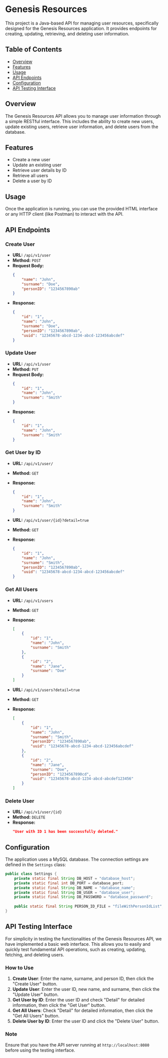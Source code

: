 # Genesis Resources

This project is a Java-based API for managing user resources, specifically designed for the Genesis Resources application. It provides endpoints for creating, updating, retrieving, and deleting user information.

## Table of Contents
- [Overview](#overview)
- [Features](#features)
- [Usage](#usage)
- [API Endpoints](#api-endpoints)
- [Configuration](#configuration)
- [API Testing Interface](#api-testing-interface)

## Overview

The Genesis Resources API allows you to manage user information through a simple RESTful interface. This includes the ability to create new users, update existing users, retrieve user information, and delete users from the database.

## Features

- Create a new user
- Update an existing user
- Retrieve user details by ID
- Retrieve all users
- Delete a user by ID

## Usage

Once the application is running, you can use the provided HTML interface or any HTTP client (like Postman) to interact with the API.

## API Endpoints

### Create User

- **URL:** `/api/v1/user`
- **Method:** `POST`
- **Request Body:**
    ```json
    {
        "name": "John",
        "surname": "Doe",
        "personID": "1234567890ab"
    }
    ```
- **Response:**
    ```json
    {
        "id": "1",
        "name": "John",
        "surname": "Doe",
        "personID": "1234567890ab",
        "uuid": "12345678-abcd-1234-abcd-123456abcdef"
    }
    ```

### Update User

- **URL:** `/api/v1/user`
- **Method:** `PUT`
- **Request Body:**
    ```json
    {
        "id": "1",
        "name": "John",
        "surname": "Smith"
    }
    ```
- **Response:**
    ```json
    {
        "id": "1",
        "name": "John",
        "surname": "Smith"
    }
    ```
  
### Get User by ID

- **URL:** `/api/v1/user/`
- **Method:** `GET`
- **Response:**
    ```json
    {
        "id": "1",
        "name": "John",
        "surname": "Smith"
    }
    ```

- **URL:** `/api/v1/user/{id}?detail=true`
- **Method:** `GET`
- **Response:**
    ```json
    {
        "id": "1",
        "name": "John",
        "surname": "Smith",
        "personID": "1234567890ab",
        "uuid": "12345678-abcd-1234-abcd-123456abcdef"
    }
    ```

### Get All Users

- **URL:** `/api/v1/users`
- **Method:** `GET`
- **Response:**
    ```json
    [
        {
            "id": "1",
            "name": "John",
            "surname": "Smith"
        },
        {
            "id": "2",
            "name": "Jane",
            "surname": "Doe"
        }
    ]
    ```

- **URL:** `/api/v1/users?detail=true`
- **Method:** `GET`
- **Response:**
    ```json
    [
        {
            "id": "1",
            "name": "John",
            "surname": "Smith",
            "personID": "1234567890ab",
            "uuid": "12345678-abcd-1234-abcd-123456abcdef"
        },
        {
            "id": "2",
            "name": "Jane",
            "surname": "Doe",
            "personID": "1234567890cd",
            "uuid": "12345678-abcd-1234-abcd-abcdef123456"
        }
    ]
    ```

### Delete User

- **URL:** `/api/v1/user/{id}`
- **Method:** `DELETE`
- **Response:**
    ```json
    "User with ID 1 has been successfully deleted."
    ```

## Configuration

The application uses a MySQL database. The connection settings are defined in the `Settings` class:

```java
public class Settings {
    private static final String DB_HOST = "database_host";
    private static final int DB_PORT = database_port;
    private static final String DB_NAME = "database_name";
    private static final String DB_USER = "database_user";
    private static final String DB_PASSWORD = "database_password";
    
    public static final String PERSON_ID_FILE = "fileWithPersonIdList";
}
```

## API Testing Interface

For simplicity in testing the functionalities of the Genesis Resources API, we have implemented a basic web interface. This allows you to easily and quickly test fundamental API operations, such as creating, updating, fetching, and deleting users.

### How to Use

1. **Create User**: Enter the name, surname, and person ID, then click the "Create User" button.
2. **Update User**: Enter the user ID, new name, and surname, then click the "Update User" button.
3. **Get User by ID**: Enter the user ID and check "Detail" for detailed information, then click the "Get User" button.
4. **Get All Users**: Check "Detail" for detailed information, then click the "Get All Users" button.
5. **Delete User by ID**: Enter the user ID and click the "Delete User" button.

### Note

Ensure that you have the API server running at `http://localhost:8080` before using the testing interface.
